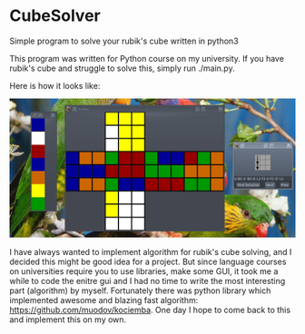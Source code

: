 # CubeSolver
Simple program to solve your rubik's cube written in python3

This program was written for Python course on my university. 
If you have rubik's cube and struggle to solve this, simply run ./main.py.

Here is how it looks like:

![example](https://raw.githubusercontent.com/coodie/CubeSolver/master/example.png)

I have always wanted to implement algorithm for rubik's cube solving, and I decided this might be good idea for a project. But since language courses on universities require you to use libraries, make some GUI, it took me a while to code the enitre gui and I had no time to write the most interesting part (algorithm) by myself. Fortunately there was python library which implemented awesome and blazing fast algorithm: https://github.com/muodov/kociemba. One day I hope to come back to this and implement this on my own.
